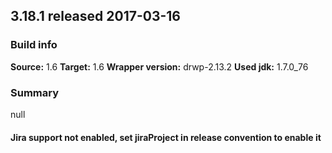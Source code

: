 ## 3.18.1 released 2017-03-16 
### Build info 
**Source:** 1.6 
**Target:** 1.6 
**Wrapper version:** drwp-2.13.2 
**Used jdk:** 1.7.0_76

### Summary 
null
#### Jira support not enabled, set jiraProject in release convention to enable it 
